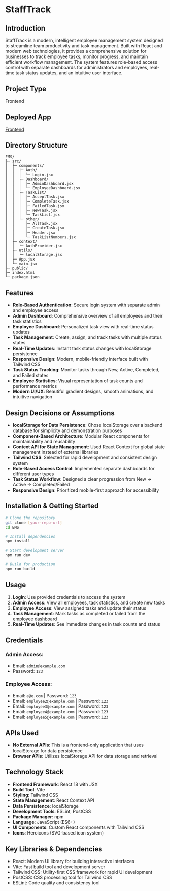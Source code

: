 # StaffTrack

## Introduction
StaffTrack is a modern, intelligent employee management system designed to streamline team productivity and task management. Built with React and modern web technologies, it provides a comprehensive solution for businesses to track employee tasks, monitor progress, and maintain efficient workflow management. The system features role-based access control with separate dashboards for administrators and employees, real-time task status updates, and an intuitive user interface.

## Project Type
Frontend

## Deployed App
[Frontend](https://taskflowpero.netlify.app/)

## Directory Structure
```
EMS/
├─ src/
│  ├─ components/
│  │  ├─ Auth/
│  │  │  └─ Login.jsx
│  │  ├─ Dashboard/
│  │  │  ├─ AdminDashboard.jsx
│  │  │  └─ EmployeeDashboard.jsx
│  │  ├─ TaskList/
│  │  │  ├─ AcceptTask.jsx
│  │  │  ├─ CompleteTask.jsx
│  │  │  ├─ FailedTask.jsx
│  │  │  ├─ NewTask.jsx
│  │  │  └─ TaskList.jsx
│  │  └─ other/
│  │     ├─ AllTask.jsx
│  │     ├─ CreateTask.jsx
│  │     ├─ Header.jsx
│  │     └─ TaskListNumbers.jsx
│  ├─ context/
│  │  └─ AuthProvider.jsx
│  ├─ utils/
│  │  └─ localStorage.jsx
│  ├─ App.jsx
│  └─ main.jsx
├─ public/
├─ index.html
└─ package.json
```

## Features
- **Role-Based Authentication**: Secure login system with separate admin and employee access
- **Admin Dashboard**: Comprehensive overview of all employees and their task statistics
- **Employee Dashboard**: Personalized task view with real-time status updates
- **Task Management**: Create, assign, and track tasks with multiple status states
- **Real-Time Updates**: Instant task status changes with localStorage persistence
- **Responsive Design**: Modern, mobile-friendly interface built with Tailwind CSS
- **Task Status Tracking**: Monitor tasks through New, Active, Completed, and Failed states
- **Employee Statistics**: Visual representation of task counts and performance metrics
- **Modern UI/UX**: Beautiful gradient designs, smooth animations, and intuitive navigation

## Design Decisions or Assumptions
- **localStorage for Data Persistence**: Chose localStorage over a backend database for simplicity and demonstration purposes
- **Component-Based Architecture**: Modular React components for maintainability and reusability
- **Context API for State Management**: Used React Context for global state management instead of external libraries
- **Tailwind CSS**: Selected for rapid development and consistent design system
- **Role-Based Access Control**: Implemented separate dashboards for different user types
- **Task Status Workflow**: Designed a clear progression from New → Active → Completed/Failed
- **Responsive Design**: Prioritized mobile-first approach for accessibility

## Installation & Getting Started
```bash
# Clone the repository
git clone [your-repo-url]
cd EMS

# Install dependencies
npm install

# Start development server
npm run dev

# Build for production
npm run build
```
 
## Usage
1. **Login**: Use provided credentials to access the system
2. **Admin Access**: View all employees, task statistics, and create new tasks
3. **Employee Access**: View assigned tasks and update their status
4. **Task Management**: Mark tasks as completed or failed from the employee dashboard
5. **Real-Time Updates**: See immediate changes in task counts and status

## Credentials
### Admin Access:
- Email: `admin@example.com`
- Password: `123`

### Employee Access:
- Email: `e@e.com` | Password: `123`
- Email: `employee2@example.com` | Password: `123`
- Email: `employee3@example.com` | Password: `123`
- Email: `employee4@example.com` | Password: `123`
- Email: `employee5@example.com` | Password: `123`

## APIs Used
- **No External APIs**: This is a frontend-only application that uses localStorage for data persistence
- **Browser APIs**: Utilizes localStorage API for data storage and retrieval

 
## Technology Stack
- **Frontend Framework**: React 18 with JSX
- **Build Tool**: Vite
- **Styling**: Tailwind CSS
- **State Management**: React Context API
- **Data Persistence**: localStorage
- **Development Tools**: ESLint, PostCSS
- **Package Manager**: npm
- **Language**: JavaScript (ES6+)
- **UI Components**: Custom React components with Tailwind CSS
- **Icons**: Heroicons (SVG-based icon system)

## Key Libraries & Dependencies
- React: Modern UI library for building interactive interfaces
- Vite: Fast build tool and development server
- Tailwind CSS: Utility-first CSS framework for rapid UI development
- PostCSS: CSS processing tool for Tailwind CSS
- ESLint: Code quality and consistency tool
